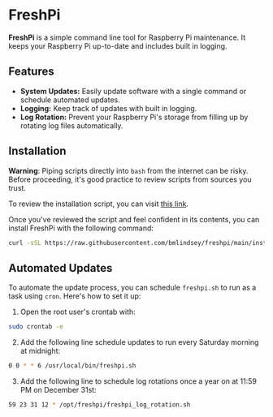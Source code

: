 # FreshPi
**FreshPi** is a simple command line tool for Raspberry Pi maintenance. It keeps your Raspberry Pi up-to-date and includes built in logging.

## Features
- **System Updates:** Easily update software with a single command or schedule automated updates.
- **Logging:** Keep track of updates with built in logging.
- **Log Rotation:** Prevent your Raspberry Pi's storage from filling up by rotating log files automatically.

## Installation
**Warning**: Piping scripts directly into `bash` from the internet can be risky. Before proceeding, it's good practice to review scripts from sources you trust.

To review the installation script, you can visit [this link](https://raw.githubusercontent.com/bmlindsey/freshpi/main/install_freshpi.sh).

Once you've reviewed the script and feel confident in its contents, you can install FreshPi with the following command:

```bash
curl -sSL https://raw.githubusercontent.com/bmlindsey/freshpi/main/install_freshpi.sh | sudo bash
```

## Automated Updates
To automate the update process, you can schedule `freshpi.sh` to run as a task using `cron`. Here's how to set it up:

1. Open the root user's crontab with:
```bash
sudo crontab -e
```

2. Add the following line schedule updates to run every Saturday morning at midnight:
```bash
0 0 * * 6 /usr/local/bin/freshpi.sh
```

3. Add the following line to schedule log rotations once a year on at 11:59 PM on December 31st:
```bash
59 23 31 12 * /opt/freshpi/freshpi_log_rotation.sh
```